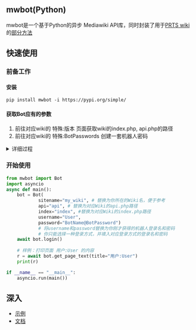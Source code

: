 ## mwbot(Python)
mwbot是一个基于Python的异步 Mediawiki API库，同时封装了用于[PRTS wiki](https://prts.wiki)的[部分方法](https://github.com/GuGuMur/mwbot/blob/main/mwbot/arktool.py)

## 快速使用
### 前备工作
#### 安装
    pip install mwbot -i https://pypi.org/simple/
#### 获取Bot应有的参数
1. 前往对应wiki的 特殊:版本 页面获取wiki的index.php, api.php的路径
2. 前往对应wiki的 特殊:BotPasswords 创建一套机器人密码

<details><summary>详细过程</summary>

1. 填入“机器人名称”。（如：BotName）

2. 选择下方的权限
    - 这将能够限制通过机器人密码登录后的账户权限，尤其是当你的人工账户和机器人是同一账户时，这将有效保护你的账户。
    - bot只能使用您选中的与您拥有的权限的交集。
    
3. 创建成功，获得机器人密码，你将有两种登录机器人的方式，任意一种都能登录至机器人账户：
    - 登录名为User@BotName，密码为BotPassword
    - 登录名为User，密码为BotName@BotPassword
</details>

### 开始使用
```python
from mwbot import Bot
import asyncio
async def main():
    bot = Bot(
            sitename="my_wiki", # 替换为你所在的Wiki名，便于参考
            api="api", # 替换为对应Wiki的api.php路径
            index="index", #替换为对应Wiki的index.php路径
            username="User",
            password="BotName@BotPassword")
            # 将username和password替换为你刚才获得的机器人登录名和密码
            # 你只能选择一种登录方式，并填入对应登录方式的登录名和密码
    await bot.login()
    
    # 样例：打印页面 用户:User 的内容
    r = await bot.get_page_text(title="用户:User")
    print(r)

if __name__ == "__main__":
    asyncio.run(main())
```
## 深入
* [示例](https://github.com/GuGuMur/mwbot/tree/main/examples)
* [文档](https://gugumur.github.io/mwbot)
